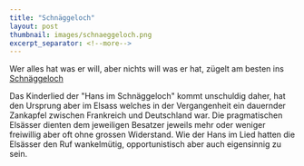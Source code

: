 ```yaml
---
title: "Schnäggeloch"
layout: post
thumbnail: images/schnaeggeloch.png
excerpt_separator: <!--more-->
---
```


Wer alles hat was er will, aber nichts will was er hat, zügelt am besten ins [Schnäggeloch](https://s.geo.admin.ch/a40d9ab4imsw)

Das Kinderlied der "Hans im Schnäggeloch" kommt unschuldig daher, hat den Ursprung aber im Elsass welches in der Vergangenheit ein dauernder Zankapfel zwischen Frankreich und Deutschland war. Die pragmatischen Elsässer dienten dem jeweiligen Besatzer jeweils mehr oder weniger freiwillig aber oft ohne grossen Widerstand. Wie der Hans im Lied hatten die Elsässer den Ruf wankelmütig, opportunistisch aber auch eigensinnig zu sein.
<!--more -->
